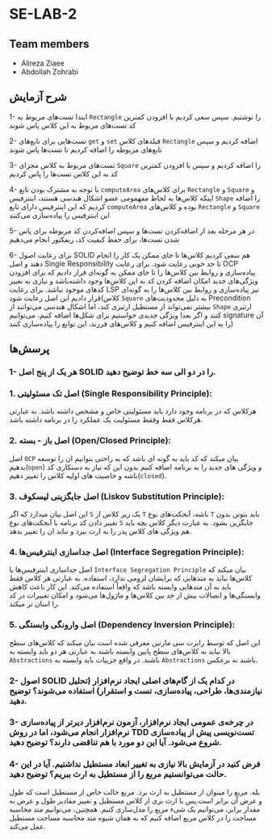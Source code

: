 # SE-LAB-2

## Team members
* Alireza Ziaee
* Abdollah Zohrabi

## شرح آزمایش

1- ابتدا تست‌های مربوط به `Rectangle` را نوشتیم. سپس سعی کردیم با افزودن کمترین کد تست‌های مربوط به این کلاس پاس شوند

2- تست‌هایی برای تابع‌های `get‍` و `set` فیلدهای کلاس `Rectangle` اضافه کردیم و سپس تابع‌های مربوطه را اضافه کردیم تا تست‌ها پاس شوند

3- تست‌های مربوط به کلاس مجزای `Square` را اضافه کردیم و سپس با افزودن کمترین کد به این کلاس تست‌ها را پاس کردیم

4- با توجه به مشترک بودن تابع `computeArea` برای کلاس‌های `Rectangle` و `Square` و اینکه کلاس‌ها به لحاظ مفهمومی عضو اشکال هندسی هستند، اینترفیس `Shape` را اضافه کردیم که این اینترفیس دارای تابع `computeArea` بوده و کلاس‌های `Rectangle` و `Square` این اینترفیس را پیاده‌سازی می‌کنند

5- در هر مرحله بعد از اضافه‌کردن تست‌ها و سپس اضافه‌کردن کد مربوطه برای پاس شدن تست‌ها، برای حفظ کیفیت کد، ریفکتور انجام می‌دهیم

6- برای رعایت اصول SOLID هم سعی کردیم کلاس‌ها تا جای ممکن یک کار را انجام دهند و اصل Single Responsibility تا حد خوبی رعایت شود. برای رعایت OCP پیاده‌سازی و روابط بین کلاس‌ها را تا جای ممکن به گونه‌ای قرار دادیم که برای افزودن ویژگی‌های جدید امکان اضافه کردن کد به این کلاس‌ها وجود داشته‌باشد و نیازی به تغییر کدهای موجود نباشد. برای رعایت LSP نیز پیاده‌سازی و روابط بین کلاس‌ها را به گونه‌ای قرار دادیم این اصل رعایت شود(کلاس `Square` به دلیل محدودیت‌های Precondition بیشتر نمی‌تواند از مستطیل ارثبری کند، اما اشکال هندسی می‌توانند از `Shape` ارثبری کنند و اگر بعدا ویژگی جدیدی خواستیم برای شکل‌ها اضافه کنیم، می‌توانیم signature آن را به این اینترفیس اضافه کنیم و کلاس‌های فرزند، این توابع را پیاده‌سازی کنند)

## پرسش‌ها

### 1- هر یک از پنج اصل SOLID را در دو الی سه خط توضیح دهید.
### 1. اصل تک مسئولیتی (Single Responsibility Principle): 
هرکلاس که در برنامه وجود دارد باید مسئولیتی خاص و مشخص داشته باشد. به عبارتی هرکلاس فقط وفقط مسئولیت یک عملکرد را در برنامه داشته باشد.

### 2. اصل باز - بسته (Open/Closed Principle):
اصل `OCP` بیان میکند که کد باید به گونه ای باشد که به راحتی بتوانیم ان را توسعه بدهیم(`open`) و ویژگی های جدید را به برنامه اضافه کنیم بدون این که نیاز به دستکاری کد باشه و خاصیت های اولیه کلاس را تغییر دهیم(`closed`).

### 3. اصل جایگزینی لیسکوف (Liskov Substitution Principle):
این اصل بیان میدارد که اگر `S` یک زیر کلاس از  `T` باشه، آبجکت‌های نوع `T` باید بتونن بدون تغییر دادن کد برنامه با آبجکت‌های نوع `S` جایگزین بشود.
به عبارت دیگر کلاس بچه باید هم ویژگی های کلاس پدر را به ارث ببرد و نباید ان را تغییر بدهد.

### 4. اصل جداسازی اینترفیس‌ها (Interface Segregation Principle):
اصل جداسازی اینترفیس‌ها یا `Interface Segregation Principle` بیان میکند که کلاس‌ها نباید به متدهایی که برایشان لزومی ندارد، استفاده. به عبارتی  هر کلاس فقط باید به آن متدهایی وابسته باشد که واقعاً استفاده می‌کند. این کار باعث کاهش وابستگی‌ها و اتصالات بیش از حد بین کلاس‌ها و ماژول‌ها می‌شود و امکان تغییرات در کد را اسان تر میکند.

### 5. اصل وارونگی وابستگی (Dependency Inversion Principle):
این اصل که توسط رابرت سی مارتین معرفی شده است بیان میکند که کلاس‌های سطح بالا نباید به کلاس‌های سطح پایین وابسته باشند به عبارتی  هر دو باید وابسته به `Abstractions` باشند. در واقع جزییات باید وابسته به `Abstractions` باشند نه برعکس.



### 2- اصول SOLID در کدام یک از گام‌های اصلی ایجاد نرم‌افزار (تحلیل نیازمندی‌ها، طراحی، پیاده‌سازی، تست و استقرار) استفاده می‌شوند؟ توضیح دهید.


### 3- در چرخه‌ی عمومی ایجاد نرم‌افزار، آزمون نرم‌افزار دیرتر از پیاده‌سازی نرم‌افزار انجام می‌شود، اما در روش TDD تست‌نویسی پیش از پیاده‌سازی شروع می‌شود. آیا این دو مورد با هم تناقضی دارند؟ توضیح دهید.


### 4- فرض کنید در آزمایش بالا نیازی به تغییر ابعاد مستطیل نداشتیم. آیا در این حالت می‌توانستیم مربع را از مستطیل به ارث ببریم؟ توضیح دهید.
بله. مربع را مینوان از مستطیل به ارث برد. مربع حالت خاص از مستطیل است که طول و عرض آن برابر است.پس با ارث بری از کلاس مستطیل و تغییر مقادیر طول و عرض به مقدار برابر، می‌توانیم یک شیء مربع را مدل‌سازی کنیم. همچنین،  می‌توانیم متد محاسبه مساحت را در کلاس مربع اضافه کنیم که به همان شیوه متد محاسبه مساحت مستطیل عمل می‌کند.
